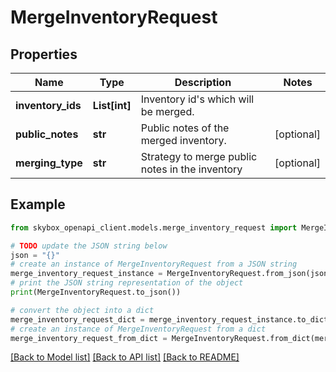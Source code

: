 # MergeInventoryRequest


## Properties

Name | Type | Description | Notes
------------ | ------------- | ------------- | -------------
**inventory_ids** | **List[int]** | Inventory id&#39;s which will be merged. | 
**public_notes** | **str** | Public notes of the merged inventory. | [optional] 
**merging_type** | **str** | Strategy to merge public notes in the inventory | [optional] 

## Example

```python
from skybox_openapi_client.models.merge_inventory_request import MergeInventoryRequest

# TODO update the JSON string below
json = "{}"
# create an instance of MergeInventoryRequest from a JSON string
merge_inventory_request_instance = MergeInventoryRequest.from_json(json)
# print the JSON string representation of the object
print(MergeInventoryRequest.to_json())

# convert the object into a dict
merge_inventory_request_dict = merge_inventory_request_instance.to_dict()
# create an instance of MergeInventoryRequest from a dict
merge_inventory_request_from_dict = MergeInventoryRequest.from_dict(merge_inventory_request_dict)
```
[[Back to Model list]](../README.md#documentation-for-models) [[Back to API list]](../README.md#documentation-for-api-endpoints) [[Back to README]](../README.md)


